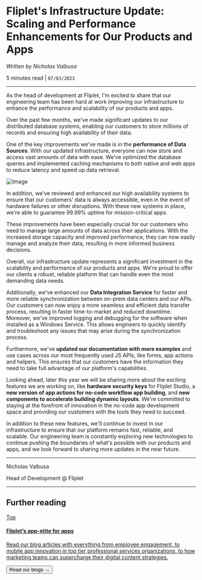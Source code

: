 # Fliplet's Infrastructure Update: Scaling and Performance Enhancements for Our Products and Apps

*Written by Nicholas Valbusa*

5 minutes read | `07/03/2023`

---

As the head of development at Fliplet, I'm excited to share that our engineering team has been hard at work improving our infrastructure to enhance the performance and scalability of our products and apps.

Over the past few months, we've made significant updates to our distributed database systems, enabling our customers to store millions of records and ensuring high availability of their data.

One of the key improvements we've made is in the **performance of Data Sources**. With our updated infrastructure, everyone can now store and access vast amounts of data with ease. We've optimized the database queries and implemented caching mechanisms to both native and web apps to reduce latency and speed up data retrieval.

![Image](assets/img/blog-2.png)

In addition, we've reviewed and enhanced our high availability systems to ensure that our customers' data is always accessible, even in the event of hardware failures or other disruptions. With these new systems in place, we're able to guarantee 99.99% uptime for mission-critical apps.

These improvements have been especially crucial for our customers who need to manage large amounts of data across their applications. With the increased storage capacity and improved performance, they can now easily manage and analyze their data, resulting in more informed business decisions.

Overall, our infrastructure update represents a significant investment in the scalability and performance of our products and apps. We're proud to offer our clients a robust, reliable platform that can handle even the most demanding data needs.

Additionally, we've enhanced our **Data Integration Service** for faster and more reliable synchronization between on-prem data centers and our APIs. Our customers can now enjoy a more seamless and efficient data transfer process, resulting in faster time-to-market and reduced downtime. Moreover, we've improved logging and debugging for the software when installed as a Windows Service. This allows engineers to quickly identify and troubleshoot any issues that may arise during the synchronization process.

Furthermore, we've **updated our documentation with more examples** and use cases across our most frequently used JS APIs, like forms, app actions and helpers. This ensures that our customers have the information they need to take full advantage of our platform's capabilities.

Looking ahead, later this year we will be sharing more about the exciting features we are working on, like **hardware security keys** for Fliplet Studio, a **new version of app actions for no-code workflow app building**, and **new components to accelerate building dynamic layouts**. We're committed to staying at the forefront of innovation in the no-code app development space and providing our customers with the tools they need to succeed.

In addition to these new features, we'll continue to invest in our infrastructure to ensure that our platform remains fast, reliable, and scalable. Our engineering team is constantly exploring new technologies to continue pushing the boundaries of what's possible with our products and apps, and we look forward to sharing more updates in the near future.

---

Nicholas Valbusa

Head of Development @ Fliplet

---

## Further reading

<section class="blocks alt">
  <a class="bl two" href="https://fliplet.com/blogs/">
    <div>
      <span class="pin">Top</span>
      <h4>Fliplet’s app-etite for apps</h4>
      <p>Read our blog articles with everything from employee engagement, to mobile app innovation in top tier professional services organizations, to how marketing teams can supercharge their digital content strategies.</p>
      <button>Read our blogs &rarr;</button>
    </div>
  </a>
</section>
